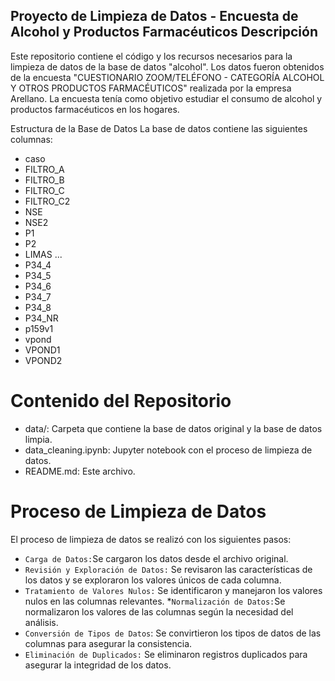## Proyecto de Limpieza de Datos - Encuesta de Alcohol y Productos Farmacéuticos Descripción

Este repositorio contiene el código y los recursos necesarios para la limpieza de datos de la base de datos "alcohol". Los datos fueron obtenidos de la encuesta "CUESTIONARIO ZOOM/TELÉFONO - CATEGORÍA ALCOHOL Y OTROS PRODUCTOS FARMACÉUTICOS" realizada por la empresa Arellano. La encuesta tenía como objetivo estudiar el consumo de alcohol y productos farmacéuticos en los hogares.

Estructura de la Base de Datos
La base de datos contiene las siguientes columnas:

* caso
* FILTRO_A
* FILTRO_B
* FILTRO_C
* FILTRO_C2
* NSE
* NSE2
* P1
* P2
* LIMAS
...
* P34_4
* P34_5
* P34_6
* P34_7
* P34_8
* P34_NR
* p159v1
* vpond
* VPOND1
* VPOND2

# Contenido del Repositorio

* data/: Carpeta que contiene la base de datos original y la base de datos limpia.
* data_cleaning.ipynb: Jupyter notebook con el proceso de limpieza de datos.
* README.md: Este archivo.

# Proceso de Limpieza de Datos
El proceso de limpieza de datos se realizó con los siguientes pasos:
 
* `Carga de Datos:`Se cargaron los datos desde el archivo original.
* `Revisión y Exploración de Datos:` Se revisaron las características de los datos y se exploraron los valores   únicos de cada columna.
* `Tratamiento de Valores Nulos:` Se identificaron y manejaron los valores nulos en las columnas relevantes.
*`Normalización de Datos:`Se normalizaron los valores de las columnas según la necesidad del análisis.
* `Conversión de Tipos de Datos`: Se convirtieron los tipos de datos de las columnas para asegurar la consistencia.
* `Eliminación de Duplicados:` Se eliminaron registros duplicados para asegurar la integridad de los datos.